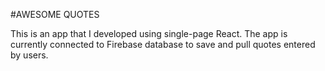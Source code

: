 #AWESOME QUOTES

This is an app that I developed using single-page React.
The app is currently connected to Firebase database to save and pull quotes entered by users.
